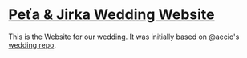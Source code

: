 # [Peťa & Jirka Wedding Website](https://pomalasvatba.cz)

This is the Website for our wedding. It was initially based on @aecio's [wedding repo](https://github.com/aecio/julianaeaecio).
